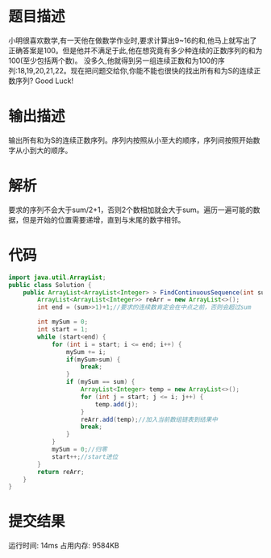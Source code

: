 # 题目描述
小明很喜欢数学,有一天他在做数学作业时,要求计算出9~16的和,他马上就写出了正确答案是100。但是他并不满足于此,他在想究竟有多少种连续的正数序列的和为100(至少包括两个数)。
没多久,他就得到另一组连续正数和为100的序列:18,19,20,21,22。现在把问题交给你,你能不能也很快的找出所有和为S的连续正数序列? Good Luck!
# 输出描述
输出所有和为S的连续正数序列。序列内按照从小至大的顺序，序列间按照开始数字从小到大的顺序。
# 解析
要求的序列不会大于sum/2+1，否则2个数相加就会大于sum。遍历一遍可能的数据，但是开始的位置需要递增，直到与末尾的数字相邻。
# 代码
```java
import java.util.ArrayList;
public class Solution {
    public ArrayList<ArrayList<Integer> > FindContinuousSequence(int sum) {
        ArrayList<ArrayList<Integer>> reArr = new ArrayList<>();
        int end = (sum>>1)+1;//要求的连续数肯定会在中点之前，否则会超过sum

        int mySum = 0;
        int start = 1;
        while (start<end) {
            for (int i = start; i <= end; i++) {
                mySum += i;
                if(mySum>sum) {
                    break;
                }
                if (mySum == sum) {
                    ArrayList<Integer> temp = new ArrayList<>();
                    for (int j = start; j <= i; j++) {
                        temp.add(j);
                    }
                    reArr.add(temp);//加入当前数组链表到结果中
                    break;
                }
            }
            mySum = 0;//归零
            start++;//start进位
        }
        return reArr;
    }
}
```
# 提交结果
运行时间: 14ms 占用内存: 9584KB
